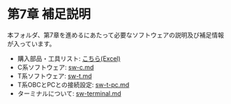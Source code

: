 # 第7章 補足説明

本フォルダ、第7章を進めるにあたって必要なソフトウェアの説明及び補足情報が入っています。

- 購入部品・工具リスト: [こちら(Excel)](parts/RSP-01Lite%E9%83%A8%E5%93%81%E3%83%BB%E5%B7%A5%E5%85%B7%E3%83%AA%E3%82%B9%E3%83%88.xlsx)
- C系ソフトウェア: [sw-c.md](sw-c.md)
- T系ソフトウェア: [sw-t.md](sw-t.md)
- T系OBCとPCとの接続設定: [sw-t-pc.md](sw-t-pc.md)
- ターミナルについて: [sw-terminal.md](sw-terminal.md)
